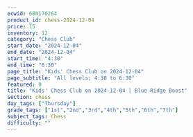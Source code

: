 ```yaml
---
ecwid: 680170264
product_id: chess-2024-12-04
price: 15
inventory: 12
category: "Chess Club"
start_date: "2024-12-04"
end_date: "2024-12-04"
start_time: "4:30"
end_time: "6:30"
page_title: "Kids' Chess Club on 2024-12-04"
page_subtitle: "All levels; 4:30 to 6:30"
featured: 0
title: "Kids' Chess Club on 2024-12-04 | Blue Ridge Boost"
section: chess
day_tags: ["Thursday"]
grade_tags: ["1st","2nd","3rd","4th","5th","6th","7th"]
subject_tags: Chess
difficulty: ""
---
```


